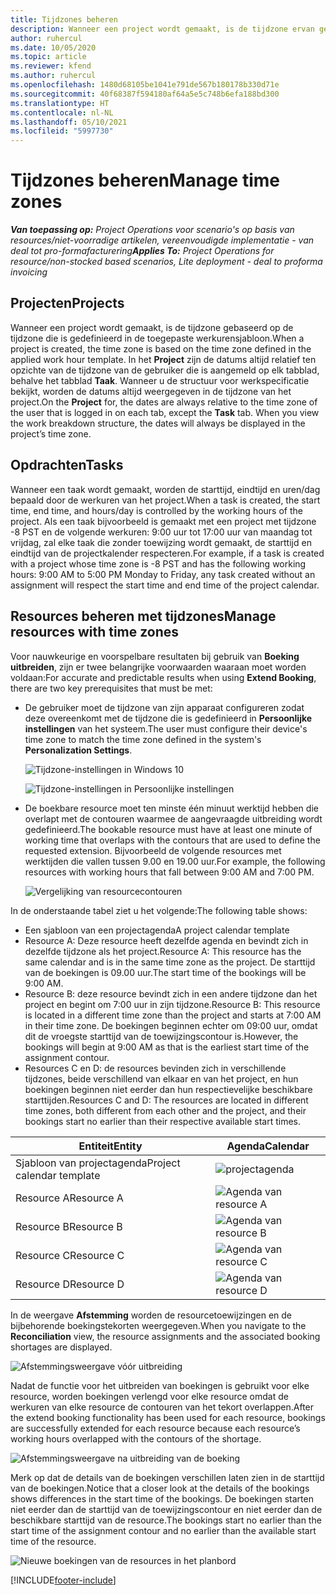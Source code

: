 ```yaml
---
title: Tijdzones beheren
description: Wanneer een project wordt gemaakt, is de tijdzone ervan gebaseerd op de tijdzone die is gedefinieerd in de toegepaste werkurensjabloon.
author: ruhercul
ms.date: 10/05/2020
ms.topic: article
ms.reviewer: kfend
ms.author: ruhercul
ms.openlocfilehash: 1480d68105be1041e791de567b180178b330d71e
ms.sourcegitcommit: 40f68387f594180af64a5e5c748b6efa188bd300
ms.translationtype: HT
ms.contentlocale: nl-NL
ms.lasthandoff: 05/10/2021
ms.locfileid: "5997730"
---
```

# <a name="manage-time-zones"></a><span data-ttu-id="ad728-103">Tijdzones beheren</span><span class="sxs-lookup"><span data-stu-id="ad728-103">Manage time zones</span></span>

<span data-ttu-id="ad728-104">_**Van toepassing op:** Project Operations voor scenario's op basis van resources/niet-voorradige artikelen, vereenvoudigde implementatie - van deal tot pro-formafacturering_</span><span class="sxs-lookup"><span data-stu-id="ad728-104">_**Applies To:** Project Operations for resource/non-stocked based scenarios, Lite deployment - deal to proforma invoicing_</span></span>


## <a name="projects"></a><span data-ttu-id="ad728-105">Projecten</span><span class="sxs-lookup"><span data-stu-id="ad728-105">Projects</span></span>

<span data-ttu-id="ad728-106">Wanneer een project wordt gemaakt, is de tijdzone gebaseerd op de tijdzone die is gedefinieerd in de toegepaste werkurensjabloon.</span><span class="sxs-lookup"><span data-stu-id="ad728-106">When a project is created, the time zone is based on the time zone defined in the applied work hour template.</span></span> <span data-ttu-id="ad728-107">In het **Project** zijn de datums altijd relatief ten opzichte van de tijdzone van de gebruiker die is aangemeld op elk tabblad, behalve het tabblad **Taak**. Wanneer u de structuur voor werkspecificatie bekijkt, worden de datums altijd weergegeven in de tijdzone van het project.</span><span class="sxs-lookup"><span data-stu-id="ad728-107">On the **Project** for, the dates are always relative to the time zone of the user that is logged in on each tab, except the **Task** tab. When you view the work breakdown structure, the dates will always be displayed in the project’s time zone.</span></span>

## <a name="tasks"></a><span data-ttu-id="ad728-108">Opdrachten</span><span class="sxs-lookup"><span data-stu-id="ad728-108">Tasks</span></span>

<span data-ttu-id="ad728-109">Wanneer een taak wordt gemaakt, worden de starttijd, eindtijd en uren/dag bepaald door de werkuren van het project.</span><span class="sxs-lookup"><span data-stu-id="ad728-109">When a task is created, the start time, end time, and hours/day is controlled by the working hours of the project.</span></span> <span data-ttu-id="ad728-110">Als een taak bijvoorbeeld is gemaakt met een project met tijdzone -8 PST en de volgende werkuren: 9:00 uur tot 17:00 uur van maandag tot vrijdag, zal elke taak die zonder toewijzing wordt gemaakt, de starttijd en eindtijd van de projectkalender respecteren.</span><span class="sxs-lookup"><span data-stu-id="ad728-110">For example, if a task is created with a project whose time zone is -8 PST and has the following working hours: 9:00 AM to 5:00 PM Monday to Friday, any task created without an assignment will respect the start time and end time of the project calendar.</span></span>

## <a name="manage-resources-with-time-zones"></a><span data-ttu-id="ad728-111">Resources beheren met tijdzones</span><span class="sxs-lookup"><span data-stu-id="ad728-111">Manage resources with time zones</span></span>

<span data-ttu-id="ad728-112">Voor nauwkeurige en voorspelbare resultaten bij gebruik van **Boeking uitbreiden**, zijn er twee belangrijke voorwaarden waaraan moet worden voldaan:</span><span class="sxs-lookup"><span data-stu-id="ad728-112">For accurate and predictable results when using **Extend Booking**, there are two key prerequisites that must be met:</span></span>  

- <span data-ttu-id="ad728-113">De gebruiker moet de tijdzone van zijn apparaat configureren zodat deze overeenkomt met de tijdzone die is gedefinieerd in **Persoonlijke instellingen** van het systeem.</span><span class="sxs-lookup"><span data-stu-id="ad728-113">The user must configure their device's time zone to match the time zone defined in the system's **Personalization Settings**.</span></span>
 
  ![Tijdzone-instellingen in Windows 10](media/reconcile-assignments-03.png)

  ![Tijdzone-instellingen in Persoonlijke instellingen](media/reconcile-assignments-04.png)
 
- <span data-ttu-id="ad728-116">De boekbare resource moet ten minste één minuut werktijd hebben die overlapt met de contouren waarmee de aangevraagde uitbreiding wordt gedefinieerd.</span><span class="sxs-lookup"><span data-stu-id="ad728-116">The bookable resource must have at least one minute of working time that overlaps with the contours that are used to define the requested extension.</span></span> <span data-ttu-id="ad728-117">Bijvoorbeeld de volgende resources met werktijden die vallen tussen 9.00 en 19.00 uur.</span><span class="sxs-lookup"><span data-stu-id="ad728-117">For example, the following resources with working hours that fall between 9:00 AM and 7:00 PM.</span></span> 

  ![Vergelijking van resourcecontouren](media/reconcile-assignments-05.png)

<span data-ttu-id="ad728-119">In de onderstaande tabel ziet u het volgende:</span><span class="sxs-lookup"><span data-stu-id="ad728-119">The following table shows:</span></span>

- <span data-ttu-id="ad728-120">Een sjabloon van een projectagenda</span><span class="sxs-lookup"><span data-stu-id="ad728-120">A project calendar template</span></span>
- <span data-ttu-id="ad728-121">Resource A: Deze resource heeft dezelfde agenda en bevindt zich in dezelfde tijdzone als het project.</span><span class="sxs-lookup"><span data-stu-id="ad728-121">Resource A: This resource has the same calendar and is in the same time zone as the project.</span></span> <span data-ttu-id="ad728-122">De starttijd van de boekingen is 09.00 uur.</span><span class="sxs-lookup"><span data-stu-id="ad728-122">The start time of the bookings will be 9:00 AM.</span></span>
- <span data-ttu-id="ad728-123">Resource B: deze resource bevindt zich in een andere tijdzone dan het project en begint om 7:00 uur in zijn tijdzone.</span><span class="sxs-lookup"><span data-stu-id="ad728-123">Resource B: This resource is located in a different time zone than the project and starts at 7:00 AM in their time zone.</span></span> <span data-ttu-id="ad728-124">De boekingen beginnen echter om 09:00 uur, omdat dit de vroegste starttijd van de toewijzingscontour is.</span><span class="sxs-lookup"><span data-stu-id="ad728-124">However, the bookings will begin at 9:00 AM as that is the earliest start time of the assignment contour.</span></span>
- <span data-ttu-id="ad728-125">Resources C en D: de resources bevinden zich in verschillende tijdzones, beide verschillend van elkaar en van het project, en hun boekingen beginnen niet eerder dan hun respectievelijke beschikbare starttijden.</span><span class="sxs-lookup"><span data-stu-id="ad728-125">Resources C and D: The resources are located in different time zones, both different from each other and the project, and their bookings start no earlier than their respective available start times.</span></span>

|<span data-ttu-id="ad728-126">Entiteit</span><span class="sxs-lookup"><span data-stu-id="ad728-126">Entity</span></span>  |<span data-ttu-id="ad728-127">Agenda</span><span class="sxs-lookup"><span data-stu-id="ad728-127">Calendar</span></span>  |
|-|-|
|<span data-ttu-id="ad728-128">Sjabloon van projectagenda</span><span class="sxs-lookup"><span data-stu-id="ad728-128">Project calendar template</span></span>   | ![projectagenda](media/reconcile-assignments-06.png) |
|<span data-ttu-id="ad728-130">Resource A</span><span class="sxs-lookup"><span data-stu-id="ad728-130">Resource A</span></span>  | ![Agenda van resource A](media/reconcile-assignments-06.png) |
|<span data-ttu-id="ad728-132">Resource B</span><span class="sxs-lookup"><span data-stu-id="ad728-132">Resource B</span></span>  |  ![Agenda van resource B](media/reconcile-assignments-07.png) |
|<span data-ttu-id="ad728-134">Resource C</span><span class="sxs-lookup"><span data-stu-id="ad728-134">Resource C</span></span>  |  ![Agenda van resource C](media/reconcile-assignments-08.png) |
|<span data-ttu-id="ad728-136">Resource D</span><span class="sxs-lookup"><span data-stu-id="ad728-136">Resource D</span></span>  | ![Agenda van resource D](media/reconcile-assignments-09.png)  |
 
<span data-ttu-id="ad728-138">In de weergave **Afstemming** worden de resourcetoewijzingen en de bijbehorende boekingstekorten weergegeven.</span><span class="sxs-lookup"><span data-stu-id="ad728-138">When you navigate to the **Reconciliation** view, the resource assignments and the associated booking shortages are displayed.</span></span>

![Afstemmingsweergave vóór uitbreiding](media/reconcile-assignments-10.png)

<span data-ttu-id="ad728-140">Nadat de functie voor het uitbreiden van boekingen is gebruikt voor elke resource, worden boekingen verlengd voor elke resource omdat de werkuren van elke resource de contouren van het tekort overlappen.</span><span class="sxs-lookup"><span data-stu-id="ad728-140">After the extend booking functionality has been used for each resource, bookings are successfully extended for each resource because each resource’s working hours overlapped with the contours of the shortage.</span></span>

![Afstemmingsweergave na uitbreiding van de boeking](media/reconcile-assignments-11.png) 

<span data-ttu-id="ad728-142">Merk op dat de details van de boekingen verschillen laten zien in de starttijd van de boekingen.</span><span class="sxs-lookup"><span data-stu-id="ad728-142">Notice that a closer look at the details of the bookings shows differences in the start time of the bookings.</span></span> <span data-ttu-id="ad728-143">De boekingen starten niet eerder dan de starttijd van de toewijzingscontour en niet eerder dan de beschikbare starttijd van de resource.</span><span class="sxs-lookup"><span data-stu-id="ad728-143">The bookings start no earlier than the start time of the assignment contour and no earlier than the available start time of the resource.</span></span>

![Nieuwe boekingen van de resources in het planbord](media/reconcile-assignments-12.png)


[!INCLUDE[footer-include](../includes/footer-banner.md)]